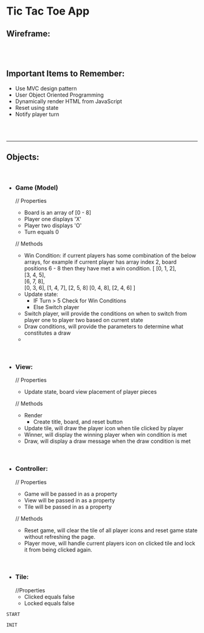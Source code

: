 # **Tic Tac Toe App**

## **Wireframe**:


<br/><br/>

## **Important Items to Remember**:
- Use MVC design pattern
- User Object Oriented Programming
- Dynamically render HTML from JavaScript
- Reset using state
- Notify player turn

<br/><br/>
<hr>

## **Objects**: 

<br/>

- ### **Game**  (Model)

    // Properties
    -	Board is an array of [0 - 8]
    -	Player one displays 'X'
    -	Player two displays 'O'
    -	Turn equals 0


    // Methods
    - Win Condition: if current players has some combination of the below arrays, for example if current player has 
        array index 2, board positions 6 - 8 then they have met a win condition.
    [
      [0, 1, 2],   
      [3, 4, 5],    
      [6, 7, 8],   
      [0, 3, 6],
      [1, 4, 7],
      [2, 5, 8]
      [0, 4, 8],
      [2, 4, 6]
    ]
    - Update state:
      - IF Turn > 5 Check for Win Conditions 
      - Else Switch player
    - Switch player, will provide the conditions on when to switch from player one to player two based on current state
    - Draw conditions, will provide the parameters to determine what constitutes a draw
    - 

<br/>

- ### **View**:

    // Properties
    - Update state, board view placement of player pieces

    // Methods
    - Render
      - Create title, board, and reset button
    - Update tile, will draw the player icon when tile clicked by player
    - Winner, will display the winning player when win condition is met
    - Draw, will display a draw message when the draw condition is met

<br/>

- ### **Controller**:

    // Properties
    - Game will be passed in as a property
    - View will be passed in as a property
    - Tile will be passed in as a property

    // Methods
    - Reset game, will clear the tile of all player icons and reset game state without refreshing the page.
    - Player move, will handle current players icon on clicked tile and lock it from being clicked again.


<br/>

- ### **Tile**:
    //Properties
    - Clicked equals false
    - Locked equals false
    
```
START

INIT




